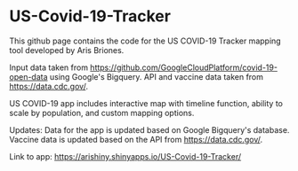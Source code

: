 # US-Covid-19-Tracker

This github page contains the code for the US COVID-19 Tracker mapping tool developed by Aris Briones.

Input data taken from https://github.com/GoogleCloudPlatform/covid-19-open-data using Google's Bigquery. API and vaccine data taken from https://data.cdc.gov/.

US COVID-19 app includes interactive map with timeline function, ability to scale by population, and custom mapping options.
 
Updates: Data for the app is updated based on Google Bigquery's database. Vaccine data is updated based on the API from https://data.cdc.gov/.

Link to app: https://arishiny.shinyapps.io/US-Covid-19-Tracker/
